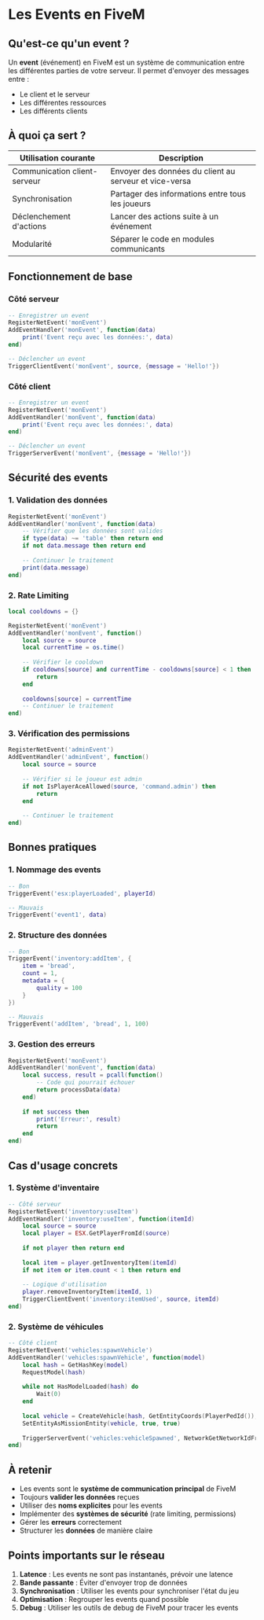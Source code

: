 # Les Events en FiveM

## Qu'est-ce qu'un event ?
Un **event** (événement) en FiveM est un système de communication entre les différentes parties de votre serveur. Il permet d'envoyer des messages entre :
- Le client et le serveur
- Les différentes ressources
- Les différents clients

## À quoi ça sert ?

| Utilisation courante | Description |
|---------------------|-------------|
| Communication client-serveur | Envoyer des données du client au serveur et vice-versa |
| Synchronisation | Partager des informations entre tous les joueurs |
| Déclenchement d'actions | Lancer des actions suite à un événement |
| Modularité | Séparer le code en modules communicants |

## Fonctionnement de base

### Côté serveur
```lua
-- Enregistrer un event
RegisterNetEvent('monEvent')
AddEventHandler('monEvent', function(data)
    print('Event reçu avec les données:', data)
end)

-- Déclencher un event
TriggerClientEvent('monEvent', source, {message = 'Hello!'})
```

### Côté client
```lua
-- Enregistrer un event
RegisterNetEvent('monEvent')
AddEventHandler('monEvent', function(data)
    print('Event reçu avec les données:', data)
end)

-- Déclencher un event
TriggerServerEvent('monEvent', {message = 'Hello!'})
```

## Sécurité des events

### 1. Validation des données
```lua
RegisterNetEvent('monEvent')
AddEventHandler('monEvent', function(data)
    -- Vérifier que les données sont valides
    if type(data) ~= 'table' then return end
    if not data.message then return end
    
    -- Continuer le traitement
    print(data.message)
end)
```

### 2. Rate Limiting
```lua
local cooldowns = {}

RegisterNetEvent('monEvent')
AddEventHandler('monEvent', function()
    local source = source
    local currentTime = os.time()
    
    -- Vérifier le cooldown
    if cooldowns[source] and currentTime - cooldowns[source] < 1 then
        return
    end
    
    cooldowns[source] = currentTime
    -- Continuer le traitement
end)
```

### 3. Vérification des permissions
```lua
RegisterNetEvent('adminEvent')
AddEventHandler('adminEvent', function()
    local source = source
    
    -- Vérifier si le joueur est admin
    if not IsPlayerAceAllowed(source, 'command.admin') then
        return
    end
    
    -- Continuer le traitement
end)
```

## Bonnes pratiques

### 1. Nommage des events
```lua
-- Bon
TriggerEvent('esx:playerLoaded', playerId)

-- Mauvais
TriggerEvent('event1', data)
```

### 2. Structure des données
```lua
-- Bon
TriggerEvent('inventory:addItem', {
    item = 'bread',
    count = 1,
    metadata = {
        quality = 100
    }
})

-- Mauvais
TriggerEvent('addItem', 'bread', 1, 100)
```

### 3. Gestion des erreurs
```lua
RegisterNetEvent('monEvent')
AddEventHandler('monEvent', function(data)
    local success, result = pcall(function()
        -- Code qui pourrait échouer
        return processData(data)
    end)
    
    if not success then
        print('Erreur:', result)
        return
    end
end)
```

## Cas d'usage concrets

### 1. Système d'inventaire
```lua
-- Côté serveur
RegisterNetEvent('inventory:useItem')
AddEventHandler('inventory:useItem', function(itemId)
    local source = source
    local player = ESX.GetPlayerFromId(source)
    
    if not player then return end
    
    local item = player.getInventoryItem(itemId)
    if not item or item.count < 1 then return end
    
    -- Logique d'utilisation
    player.removeInventoryItem(itemId, 1)
    TriggerClientEvent('inventory:itemUsed', source, itemId)
end)
```

### 2. Système de véhicules
```lua
-- Côté client
RegisterNetEvent('vehicles:spawnVehicle')
AddEventHandler('vehicles:spawnVehicle', function(model)
    local hash = GetHashKey(model)
    RequestModel(hash)
    
    while not HasModelLoaded(hash) do
        Wait(0)
    end
    
    local vehicle = CreateVehicle(hash, GetEntityCoords(PlayerPedId()), GetEntityHeading(PlayerPedId()), true, false)
    SetEntityAsMissionEntity(vehicle, true, true)
    
    TriggerServerEvent('vehicles:vehicleSpawned', NetworkGetNetworkIdFromEntity(vehicle))
end)
```

## À retenir

- Les events sont le **système de communication principal** de FiveM
- Toujours **valider les données** reçues
- Utiliser des **noms explicites** pour les events
- Implémenter des **systèmes de sécurité** (rate limiting, permissions)
- Gérer les **erreurs** correctement
- Structurer les **données** de manière claire

## Points importants sur le réseau

1. **Latence** : Les events ne sont pas instantanés, prévoir une latence
2. **Bande passante** : Éviter d'envoyer trop de données
3. **Synchronisation** : Utiliser les events pour synchroniser l'état du jeu
4. **Optimisation** : Regrouper les events quand possible
5. **Debug** : Utiliser les outils de debug de FiveM pour tracer les events
